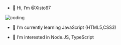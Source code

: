 - 👋 Hi, I’m @Xisto97

![coding](https://yt3.ggpht.com/FF2BMxeA5X3zfYjBUW3XMyP2_vaw45Wjj3o_nwkXukbe9Xy_O9PDbYD9V3e4UxAGi5bOIExvPUWp=s281-c-fcrop64=1,000000008fdfffff-nd-v1)

- 🌱 I’m currently learning JavaScript (HTML5,CSS3)

- 👀 I’m interested in Node.JS, TypeScript
